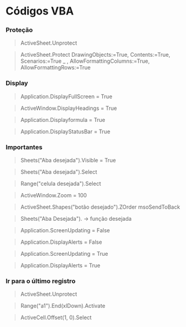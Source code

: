 # Códigos VBA
### Proteção
 >ActiveSheet.Unprotect
 
 >    ActiveSheet.Protect DrawingObjects:=True, Contents:=True, Scenarios:=True _
        , AllowFormattingColumns:=True, AllowFormattingRows:=True

### Display
 >Application.DisplayFullScreen = True

 >ActiveWindow.DisplayHeadings = True

 >Application.Displayformula = True

 >Application.DisplayStatusBar = True

### Importantes
 >Sheets("Aba desejada").Visible = True
 
 >Sheets("Aba desejada").Select

 >Range("celula desejada").Select

 >ActiveWindow.Zoom = 100

 >ActiveSheet.Shapes("botão desejado").ZOrder msoSendToBack

 >Sheets("Aba Desejada"). -> função desejada

 >Application.ScreenUpdating = False

 >Application.DisplayAlerts = False

>Application.ScreenUpdating = True

 >Application.DisplayAlerts = True

### Ir para o último registro
 >ActiveSheet.Unprotect
 
 >Range("a1").End(xlDown).Activate

 >ActiveCell.Offset(1, 0).Select
